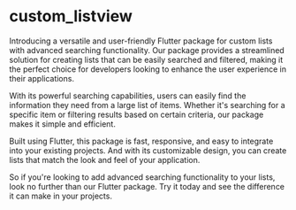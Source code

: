# custom_listview

Introducing a versatile and user-friendly Flutter package for custom lists with advanced searching functionality. Our package provides a streamlined solution for creating lists that can be easily searched and filtered, making it the perfect choice for developers looking to enhance the user experience in their applications.

With its powerful searching capabilities, users can easily find the information they need from a large list of items. Whether it's searching for a specific item or filtering results based on certain criteria, our package makes it simple and efficient.

Built using Flutter, this package is fast, responsive, and easy to integrate into your existing projects. And with its customizable design, you can create lists that match the look and feel of your application.

So if you're looking to add advanced searching functionality to your lists, look no further than our Flutter package. Try it today and see the difference it can make in your projects.

